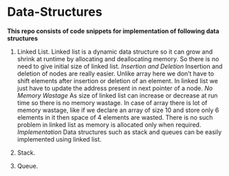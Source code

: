 # Data-Structures
**This repo consists of code snippets for implementation of following data structures**
1. Linked List.
Linked list is a dynamic data structure so it can grow and shrink at runtime by allocating and deallocating memory. So there is no need to give initial size of linked list.
*Insertion and Deletion*
Insertion and deletion of nodes are really easier. Unlike array here we don’t have to shift elements after insertion or deletion of an element. In linked list we just have to update the address present in next pointer of a node.
*No Memory Wastage*
As size of linked list can increase or decrease at run time so there is no memory wastage. In case of array there is lot of memory wastage, like if we declare an array of size 10 and store only 6 elements in it then space of 4 elements are wasted. There is no such problem in linked list as memory is allocated only when required.
*Implementation*
Data structures such as stack and queues can be easily implemented using linked list.

2. Stack.
3. Queue.
